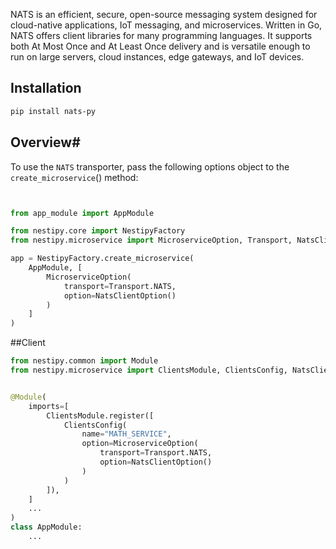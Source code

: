 NATS is an efficient, secure, open-source messaging system designed for cloud-native applications, IoT messaging, and microservices. Written in Go, NATS offers client libraries for many programming languages. It supports both At Most Once and At Least Once delivery and is versatile enough to run on large servers, cloud instances, edge gateways, and IoT devices.
## Installation

```bash
pip install nats-py
```

## Overview#
To use the `NATS` transporter, pass the following options object to the `create_microservice`() method:

```python


from app_module import AppModule

from nestipy.core import NestipyFactory
from nestipy.microservice import MicroserviceOption, Transport, NatsClientOption

app = NestipyFactory.create_microservice(
    AppModule, [
        MicroserviceOption(
            transport=Transport.NATS,
            option=NatsClientOption()
        )
    ]
)
```

##Client

```python
from nestipy.common import Module
from nestipy.microservice import ClientsModule, ClientsConfig, NatsClientOption, MicroserviceOption, Transport


@Module(
    imports=[
        ClientsModule.register([
            ClientsConfig(
                name="MATH_SERVICE",
                option=MicroserviceOption(
                    transport=Transport.NATS,
                    option=NatsClientOption()
                )
            )
        ]),
    ]
    ...
)
class AppModule:
    ...
```
